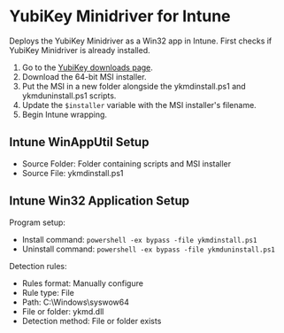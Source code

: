 # YubiKey Minidriver for Intune  
  
Deploys the YubiKey Minidriver as a Win32 app in Intune. First checks if YubiKey Minidriver is already installed.  
  
1. Go to the [YubiKey downloads page](https://www.yubico.com/support/download/smart-card-drivers-tools/).  
2. Download the 64-bit MSI installer.  
3. Put the MSI in a new folder alongside the ykmdinstall.ps1 and ykmduninstall.ps1 scripts.  
4. Update the `$installer` variable with the MSI installer's filename.  
5. Begin Intune wrapping.  
  
## Intune WinAppUtil Setup  
  
 - Source Folder: Folder containing scripts and MSI installer  
 - Source File: ykmdinstall.ps1  
  
## Intune Win32 Application Setup  
  
Program setup:  
  
- Install command: `powershell -ex bypass -file ykmdinstall.ps1`  
- Uninstall command: `powershell -ex bypass -file ykmduninstall.ps1`  
  
Detection rules:  
  
- Rules format: Manually configure  
- Rule type: File  
- Path: C:\Windows\syswow64  
- File or folder: ykmd.dll 
- Detection method: File or folder exists  
  
